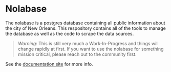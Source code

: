 # Nolabase

The nolabase is a postgres database containing all public information about the city of New Orleans.
This respository contains all of the tools to manage the database as well as the code to scrape the data sources.

> *Warning*:
> This is still very much a Work-In-Progress and things will change rapidly at first.
> If you want to use the nolabase for something mission critical, please reach out to the community
> first.

See the [documentation site](https://nolabase.codeforneworleans.org) for more info.
